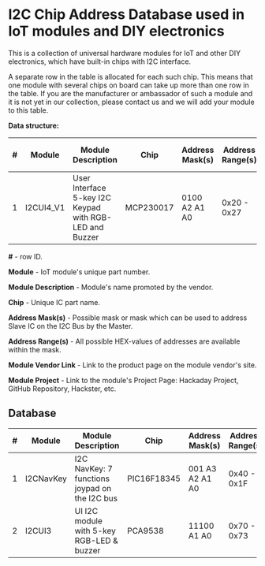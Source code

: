 # I2C Chip Address Database used in IoT modules and DIY electronics

This is a collection of universal hardware modules for IoT and other DIY electronics, which have built-in chips with I2C interface.

A separate row in the table is allocated for each such chip. This means that one module with several chips on board can take up more than one row in the table.
If you are the manufacturer or ambassador of such a module and it is not yet in our collection, please contact us and we will add your module to this table. 

**Data structure:**

| # | Module  | Module Description | Chip | Address Mask(s) | Address Range(s) | Module Vendor Link | Module Project | 
| --- | ------------- | ------------- | ------------- | ---------------------- | ------------- | ------------- | ------------- |
| 1 | I2CUI4_V1 | User Interface 5-key I2C Keypad with RGB-LED and Buzzer | MCP230017  | 0100 A2 A1 A0 | 0x20 - 0x27 | site | project link |

**\#** - row ID.

**Module** - IoT module's unique part number.

**Module Description** - Module's name promoted by the vendor.

**Chip** - Unique IC part name.

**Address Mask(s)** - Possible mask or mask which can be used to address Slave IC on the I2C Bus by the Master.

**Address Range(s)** - All possible HEX-values of addresses are available within the mask.

**Module Vendor Link** - Link to the product page on the module vendor's site.

**Module Project** - Link to the module's Project Page: Hackaday Project, GitHub Repository, Hackster, etc.

## Database

| # | Module  | Module Description | Chip | Address Mask(s) | Address Range(s) | Module Vendor Link | Module GitHub | 
| --- | ------------- | ------------- | ------------- | ---------------------- | ------------- | ------------- | ------------- |
| 1 | I2CNavKey | I2C NavKey: 7 functions joypad on the I2C bus | PIC16F18345  | 001 A3 A2 A1 A0 | 0x40 - 0x1F | [hackaday.io](https://hackaday.io/project/164886-i2c-navkey) | [github.com](https://github.com/Fattoresaimon/I2CNavKey) |
| 2 | I2CUI3 | UI I2C module with 5-key RGB-LED & buzzer | PCA9538 | 11100 A1 A0 | 0x70 - 0x73 | [iot-devices.com.ua](https://iot-devices.com.ua/en/product-uk/i2cui-user-interface/) | [tindie.com](https://www.tindie.com/products/iotdev/i2cui3-ui-i2c-module-with-5-key-rgb-led-buzzer/) |
